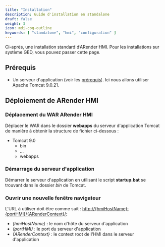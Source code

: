 ```yaml
---
title: "Installation"
description: Guide d'installation en standalone
draft: false
weight: 3
icon: mdi-cog-outline
keywords: [ "standalone", "hmi", "configuration" ]
---
```


Ci-après, une installation standard d’ARender HMI. Pour les installations sur système GED, vous pouvez passer cette page.

## Prérequis

* Un serveur d'application (voir les [prérequis](broken-link.md)). Ici nous allons utiliser Apache Tomcat 9.0.21.


## Déploiement de ARender HMI

### Déplacement du WAR ARender HMI

Déplacer le WAR dans le dossier **webapps** du serveur d'application Tomcat de manière à obtenir la structure de fichier ci-dessous : 

* Tomcat 9.0
    * bin
    * ...
    * webapps

### Démarrage du serveur d'application

Démarrer le serveur d'application en utilisant le script **startup.bat** se trouvant dans le dossier *bin* de Tomcat.

### Ouvrir une nouvelle fenêtre navigateur



L'URL à utiliser doit être comme suit : <http://{hmiHostName}:{portHMI}/{ARenderContext}/>:

- *{hmiHostName}* : le nom d'hôte du serveur d'application
- *{portHMI}* : le port du serveur d'application
- *{ARenderContext}* : le context root de l'HMI dans le serveur d'application

